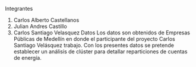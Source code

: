 Integrantes
1. Carlos Alberto Castellanos
2. Julian Andres Castillo
3. Carlos Santiago Velasquez
Datos
Los datos son obtenidos de Empresas Públicas de Medellín en donde el participante del proyecto Carlos Santiago Velásquez trabajo. Con los presentes datos se pretende establecer un análisis de clúster para detallar reparticiones de cuentas de energía.
